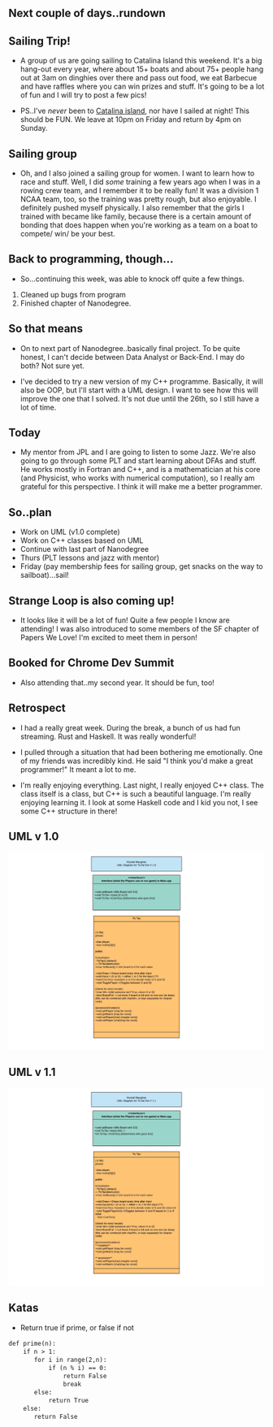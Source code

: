 ## Next couple of days..rundown

## Sailing Trip! 

- A group of us are going sailing to Catalina Island this weekend.
  It's a big hang-out every year, where about 15+ boats and about 75+ people
  hang out at 3am on dinghies over there and pass out food, we eat Barbecue and
  have raffles where you can win prizes and stuff. It's going to be a lot of fun
  and I will try to post a few pics!
  
- PS..I've *never* been to [Catalina island](https://en.wikipedia.org/wiki/Santa_Catalina_Island_(California)), nor have I sailed at night! This 
  should be FUN. We leave at 10pm on Friday and return by 4pm on Sunday.
  
## Sailing group

- Oh, and I also joined a sailing group for women. I want to learn how to race and 
  stuff. Well, I did *some* training a few years ago when I was in a rowing crew team,
  and I remember it to be really fun! It was a division 1 NCAA team, too, so the training
  was pretty rough, but also enjoyable. I definitely pushed myself physically.
  I also remember that the girls I trained with 
  became like family, because there is a certain amount of bonding that does happen
  when you're working as a team on a boat to compete/ win/ be your best. 

## Back to programming, though...

- So...continuing this week, was able to knock off quite a few things.

1. Cleaned up bugs from program
2. Finished chapter of Nanodegree.

## So that means

- On to next part of Nanodegree..basically final project.
  To be quite honest, I can't decide between Data Analyst or Back-End.
  I may do both? Not sure yet.
  
- I've decided to try a new version of my C++ programme. 
  Basically, it will also be OOP, but I'll start with a UML design.
  I want to see how this will improve the one that I solved. 
  It's not due until the 26th, so I still have a lot of time.
  
## Today

- My mentor from JPL and I are going to listen to some Jazz.
  We're also going to go through some PLT and start learning about
  DFAs and stuff. He works mostly in Fortran and C++, and is a 
  mathematician at his core (and Physicist, who works with numerical
  computation), so I really am grateful for this perspective. I think
  it will make me a better programmer. 
  
## So..plan
- Work on UML (v1.0 complete)
- Work on C++ classes based on UML
- Continue with last part of Nanodegree
- Thurs (PLT lessons and jazz with mentor)
- Friday (pay membership fees for sailing group, get snacks on the way to 
  sailboat)...sail!
  
## Strange Loop is also coming up!

- It looks like it will be a lot of fun! Quite a few people I know are attending!
  I was also introduced to some members of the SF chapter of Papers We Love! 
  I'm excited to meet them in person! 

## Booked for Chrome Dev Summit

- Also attending that..my second year. It should be fun, too!

## Retrospect

- I had a really great week. During the break, a bunch of us had fun streaming.
  Rust and Haskell. It was really wonderful! 
  
- I pulled through a situation that had been bothering me emotionally. One of my friends was
  incredibly kind. He said "I think you'd make a great programmer!" It meant a lot to me. 
  
- I'm really enjoying everything. Last night, I really enjoyed C++ class. The class itself is a class,
  but C++ is such a beautiful language. I'm really enjoying learning it. I look at some Haskell code and 
  I kid you not, I see some C++ structure in there!
  
 
 ## UML v 1.0
 
 ![Tic_UML](/images/tic_uml.jpeg)
 
 ## UML v 1.1
 
 ![Tic UML1.1](/images/uml_v1.1.jpeg)
 
 
 ## Katas
 
- Return true if prime, or false if not 

```
def prime(n):
    if n > 1:
       for i in range(2,n):
           if (n % i) == 0:
               return False
               break
       else:
           return True
    else:
       return False
```
 



  
